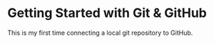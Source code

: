# Getting Started with Git & GitHub

This is my first time connecting a local git repository to GitHub.